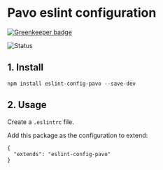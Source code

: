 # Pavo eslint configuration

[![Greenkeeper badge](https://badges.greenkeeper.io/jamiemagique/eslint-config-pavo.svg)](https://greenkeeper.io/)

![Status](https://david-dm.org/jamiemagique/eslint-config-pavo.svg)

## 1. Install

```
npm install eslint-config-pavo --save-dev
```

## 2. Usage

Create a `.eslintrc` file.

Add this package as the configuration to extend:

```
{
  "extends": "eslint-config-pavo"
}
```
